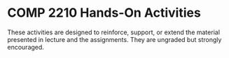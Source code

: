 # COMP 2210 Hands-On Activities

These activities are designed to reinforce, support, or extend the material presented
in lecture and the assignments. They are ungraded but strongly encouraged.



